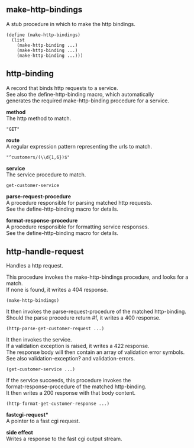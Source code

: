 
make-http-bindings
------------------
A stub procedure in which to make the http bindings.

    (define (make-http-bindings)
      (list
      	(make-http-binding ...)
      	(make-http-binding ...)
      	(make-http-binding ...)))

http-binding
------------
A record that binds http requests to a service.  
See also the define-http-binding macro, which automatically  
generates the required make-http-binding procedure for a service.

__method__  
The http method to match.

    "GET"

__route__  
A regular expression pattern representing the urls to match.

    "^customers/(\\d{1,6})$"

__service__  
The service procedure to match.

    get-customer-service

__parse-request-procedure__  
A procedure responsible for parsing matched http requests.  
See the define-http-binding macro for details.

__format-response-procedure__  
A procedure responsible for formatting service responses.  
See the define-http-binding macro for details.

http-handle-request
-------------------
Handles a http request.

This procedure invokes the make-http-bindings procedure, and looks for a match.  
If none is found, it writes a 404 response.

    (make-http-bindings)

It then invokes the parse-request-procedure of the matched http-binding.  
Should the parse procedure return #f, it writes a 400 response. 

    (http-parse-get-customer-request ...)

It then invokes the service.  
If a validation exception is raised, it writes a 422 response.  
The response body will then contain an array of validation error symbols.  
See also validation-exception? and validation-errors.

    (get-customer-service ...)

If the service succeeds, this procedure invokes the  
format-response-procedure of the matched http-binding.  
It then writes a 200 response with that body content.

    (http-format-get-customer-response ...)

__fastcgi-request*__  
A pointer to a fast cgi request.

__side effect__  
Writes a response to the fast cgi output stream.